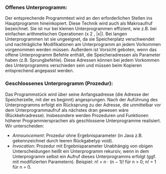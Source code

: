 ### Offenes Unterprogramm: 
Der entsprechende Programmtext wird an den erforderlichen Stellen ins Hauptprogramm hineinkopiert. Diese Technik wird auch als Makroaufruf bezeichnet. Sie ist nur bei kleinen Unterprogrammen effizient, wie z.B. bei einfachen arithmetischen Operationen (x 2 , |x|). Bei langen Unterprogrammen ist sie ungeeignet, da sie Speicherplatz verschwendet und nachträgliche Modifikationen am Unterprogramm an jedem Vorkommen vorgenommen werden müssen. Außerdem ist Vorsicht geboten, wenn das offene Unterprogramm Befehle enthält, die Speicheradressen als Parameter haben (z.B. Sprungbefehle). Diese Adressen können bei jedem Vorkommen des Unterprogramms verschieden sein und müssen beim Kopieren entsprechend angepasst werden. 

### Geschlossenes Unterprogramm (Prozedur):
Das Programmstück wird über seine Anfangsadresse (die Adresse der Speicherzelle, mit der es beginnt) angesprungen. Nach der Auführung des Unterprogramms erfolgt ein Rücksprung zu der Adresse, die unmittelbar vor dem Unterprogrammaufruf als nächstes dran gewesen wäre (Rückkehradresse). Insbesondere werden Prozeduren und Funktionen höherer Programmiersprachen als geschlossene Unterprogramme realisiert. Wir unterscheiden: 
- *Announcement*: Prozedur ohne Ergebnisparameter (in Java z.B. gekennzeichnet durch leeren Rückgabetyp void). 
- *Invocation*: Prozedur mit Ergebnisparameter 
Unabhängig von obigen Unterscheidungen heißt ein Unterprogramm rekursiv, wenn in dem Unterprogramm selbst ein Aufruf dieses Unterprogramms erfolgt (ggf. mit modifizierten Parametern). Beispiel: n! = n · (n − 1)! für n > 0; n! = 1 für n = 0.